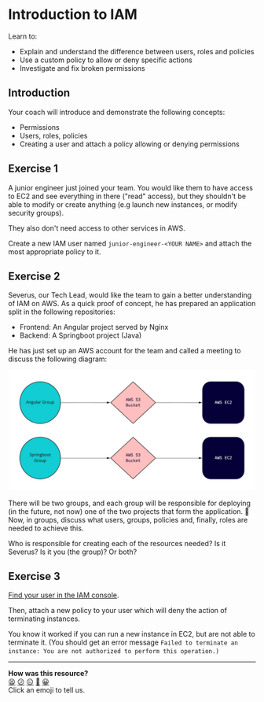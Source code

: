 # Introduction to IAM

Learn to:
  * Explain and understand the difference between users, roles and policies
  * Use a custom policy to allow or deny specific actions
  * Investigate and fix broken permissions 

## Introduction

<!-- OMITTED -->

Your coach will introduce and demonstrate the following concepts:
  * Permissions
  * Users, roles, policies
  * Creating a user and attach a policy allowing or denying permissions

## Exercise 1

A junior engineer just joined your team. You would like them to have access to EC2 and see everything in there ("read" access), but they shouldn't be able to modify or create anything (e.g launch new instances, or modify security groups).

They also don't need access to other services in AWS.

Create a new IAM user named `junior-engineer-<YOUR NAME>` and attach the most appropriate policy to it.

## Exercise 2

Severus, our Tech Lead, would like the team to gain a better understanding of IAM on AWS. As a quick proof of concept, he has prepared an application split in the following repositories:

- Frontend: An Angular project served by Nginx
- Backend: A Springboot project (Java)

He has just set up an AWS account for the team and called a meeting to discuss the following diagram:

![IAM on AWS scenario](../assets/iam-on-aws.jpg?raw=true "IAM on AWS scenario")

There will be two groups, and each group will be responsible for deploying (in the future, not now) one of the two projects that form the application.
📝 Now, in groups, discuss what users, groups, policies and, finally, roles are needed to achieve this.

Who is responsible for creating each of the resources needed?
Is it Severus? Is it you (the group)? Or both?

## Exercise 3

[Find your user in the IAM console](https://us-east-1.console.aws.amazon.com/iamv2/home#/users).

Then, attach a new policy to your user which will deny the action of terminating instances. 

You know it worked if you can run a new instance in EC2, but are not able to terminate it. (You should get an error message `Failed to terminate an instance: You are not authorized to perform this operation.)`

<!-- BEGIN GENERATED SECTION DO NOT EDIT -->

---

**How was this resource?**  
[😫](https://airtable.com/shrUJ3t7KLMqVRFKR?prefill_Repository=makersacademy%2Fdevops-course&prefill_File=acebook-on-aws%2Fworkshops%2Fintroduction_to_iam%2FREADME.md&prefill_Sentiment=😫) [😕](https://airtable.com/shrUJ3t7KLMqVRFKR?prefill_Repository=makersacademy%2Fdevops-course&prefill_File=acebook-on-aws%2Fworkshops%2Fintroduction_to_iam%2FREADME.md&prefill_Sentiment=😕) [😐](https://airtable.com/shrUJ3t7KLMqVRFKR?prefill_Repository=makersacademy%2Fdevops-course&prefill_File=acebook-on-aws%2Fworkshops%2Fintroduction_to_iam%2FREADME.md&prefill_Sentiment=😐) [🙂](https://airtable.com/shrUJ3t7KLMqVRFKR?prefill_Repository=makersacademy%2Fdevops-course&prefill_File=acebook-on-aws%2Fworkshops%2Fintroduction_to_iam%2FREADME.md&prefill_Sentiment=🙂) [😀](https://airtable.com/shrUJ3t7KLMqVRFKR?prefill_Repository=makersacademy%2Fdevops-course&prefill_File=acebook-on-aws%2Fworkshops%2Fintroduction_to_iam%2FREADME.md&prefill_Sentiment=😀)  
Click an emoji to tell us.

<!-- END GENERATED SECTION DO NOT EDIT -->

